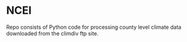 # NCEI 
Repo consists of Python code for processing county level climate data downloaded from the climdiv ftp site.
